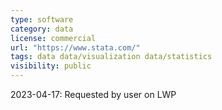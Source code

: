 ```yaml
---
type: software
category: data
license: commercial
url: "https://www.stata.com/"
tags: data data/visualization data/statistics
visibility: public
---
```

2023-04-17: Requested by user on LWP